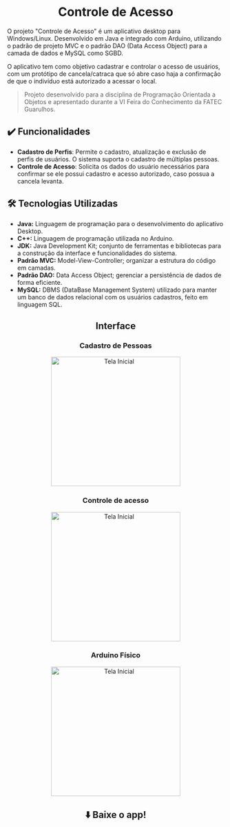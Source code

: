 <div align="center">
  
# Controle de Acesso </h1>

</div>

<a href="https://github.com/Sara-Robles/controle-de-acesso"></a>

O projeto "Controle de Acesso" é um aplicativo desktop para Windows/Linux. Desenvolvido em Java e integrado com Arduino, utilizando o padrão de projeto MVC e o padrão DAO (Data Access Object) para a camada de dados e MySQL como SGBD. 

O aplicativo tem como objetivo cadastrar e controlar o acesso de usuários, com um protótipo de cancela/catraca que só abre caso haja a confirmação de que o indivíduo está autorizado a acessar o local.

> Projeto desenvolvido para a disciplina de Programação Orientada a Objetos e apresentado durante a VI Feira do Conhecimento da FATEC Guarulhos.


## ✔️ Funcionalidades

- **Cadastro de Perfis**: Permite o cadastro, atualização e exclusão de perfis de usuários. O sistema suporta o cadastro de múltiplas pessoas.
- **Controle de Acesso**: Solicita os dados do usuário necessários para confirmar se ele possui cadastro e acesso autorizado, caso possua a cancela levanta.

## :hammer_and_wrench: Tecnologias Utilizadas

- **Java:** Linguagem de programação para o desenvolvimento do aplicativo Desktop.
- **C++:** Linguagem de programação utilizada no Arduino.
- **JDK:** Java Development Kit; conjunto de ferramentas e bibliotecas para a construção da interface e funcionalidades do sistema.
- **Padrão MVC:** Model-View-Controller; organizar a estrutura do código em camadas.
- **Padrão DAO:** Data Access Object; gerenciar a persistência de dados de forma eficiente.
- **MySQL:** DBMS (DataBase Management System) utilizado para manter um banco de dados relacional com os usuários cadastros, feito em linguagem SQL. 

<h2 align="center">Interface</h2>

<div align="center">

### Cadastro de Pessoas

<img src="https://github.com/Sara-Robles/controle-de-acesso/blob/main/imagens/cadastro.jpeg" width="300px" alt="Tela Inicial">  

### Controle de acesso

<img src="https://github.com/Sara-Robles/controle-de-acesso/blob/main/imagens/controle.jpeg" width="300px" alt="Tela Inicial">

### Arduino Físico

<img src="https://github.com/Sara-Robles/controle-de-acesso/blob/main/imagens/arduino-fisico.jpeg" width="300px" alt="Tela Inicial">
</div>

<div align="center">

## ⬇️ Baixe o app!



</div>
